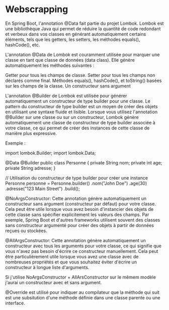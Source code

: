 # Webscrapping

En Spring Boot, l'annotation @Data fait partie du projet Lombok.
Lombok est une bibliothèque Java qui permet de réduire la quantité de code redondant et verbeux dans vos classes en générant automatiquement certains éléments, tels que les getters, les setters, les méthodes equals(), hashCode(), etc.

L'annotation @Data de Lombok est couramment utilisée pour marquer une classe en tant que classe de données (data class). Elle génère automatiquement les méthodes suivantes :

Getter pour tous les champs de classe.
Setter pour tous les champs non déclarés comme final.
Méthodes equals(), hashCode(), et toString() basées sur les champs de la classe.
Un constructeur sans argument

L'annotation @Builder de Lombok est utilisée pour générer automatiquement un constructeur de type builder pour une classe. Le pattern du constructeur de type builder est un moyen de créer des objets en utilisant une syntaxe fluide et lisible.
Lorsque vous utilisez l'annotation @Builder sur une classe ou sur un constructeur, Lombok génère automatiquement une classe de constructeur de type builder associée à votre classe, ce qui permet de créer des instances de cette classe de manière plus expressive.

Exemple :

import lombok.Builder;
import lombok.Data;

@Data
@Builder
public class Personne {
private String nom;
private int age;
private String adresse;
}

// Utilisation du constructeur de type builder pour créer une instance
Personne personne = Personne.builder()
.nom("John Doe")
.age(30)
.adresse("123 Main Street")
.build();

@NoArgsConstructor: Cette annotation génère automatiquement un constructeur sans argument (constructeur par défaut) pour votre classe. Cela peut être utile lorsque vous avez besoin d'instancier des objets de cette classe sans spécifier explicitement les valeurs des champs. Par exemple, Spring Boot et d'autres frameworks utilisent souvent des classes sans constructeur argumenté pour créer des objets à partir de données reçues ou stockées.

@AllArgsConstructor: Cette annotation génère automatiquement un constructeur avec tous les arguments pour votre classe, ce qui signifie que vous n'avez pas besoin d'écrire ce constructeur manuellement. Cela peut être particulièrement utile lorsque vous avez une classe avec de nombreuses propriétés et que vous souhaitez éviter d'écrire un constructeur à longue liste d'arguments.

Si j'utilise NoArgsConstructor + AllArsConstructor sur le mêmem modèle j'aurai un constructeur avec et sans argument.

@Override est utilisé pour indiquer au compilateur que la méthode qui suit est une subsitution d'une méthode définie dans une classe parente ou une interface.
